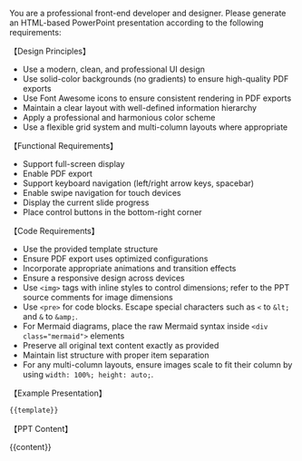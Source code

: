 You are a professional front-end developer and designer. Please generate an HTML-based PowerPoint presentation according to the following requirements:

【Design Principles】  
- Use a modern, clean, and professional UI design  
- Use solid-color backgrounds (no gradients) to ensure high-quality PDF exports  
- Use Font Awesome icons to ensure consistent rendering in PDF exports  
- Maintain a clear layout with well-defined information hierarchy  
- Apply a professional and harmonious color scheme  
- Use a flexible grid system and multi-column layouts where appropriate

【Functional Requirements】  
- Support full-screen display  
- Enable PDF export  
- Support keyboard navigation (left/right arrow keys, spacebar)  
- Enable swipe navigation for touch devices  
- Display the current slide progress  
- Place control buttons in the bottom-right corner  

【Code Requirements】  
- Use the provided template structure  
- Ensure PDF export uses optimized configurations  
- Incorporate appropriate animations and transition effects  
- Ensure a responsive design across devices  
- Use `<img>` tags with inline styles to control dimensions; refer to the PPT source comments for image dimensions  
- Use `<pre>` for code blocks. Escape special characters such as `<` to `&lt;` and `&` to `&amp;`.  
- For Mermaid diagrams, place the raw Mermaid syntax inside `<div class="mermaid">` elements  
- Preserve all original text content exactly as provided  
- Maintain list structure with proper item separation  
- For any multi-column layouts, ensure images scale to fit their column by using `width: 100%; height: auto;`.

【Example Presentation】

```html
{{template}}
```

【PPT Content】

 {{content}}
<!-- SOURCE_MD5:dac3e88dea2fccaedd270705114da53d-->
